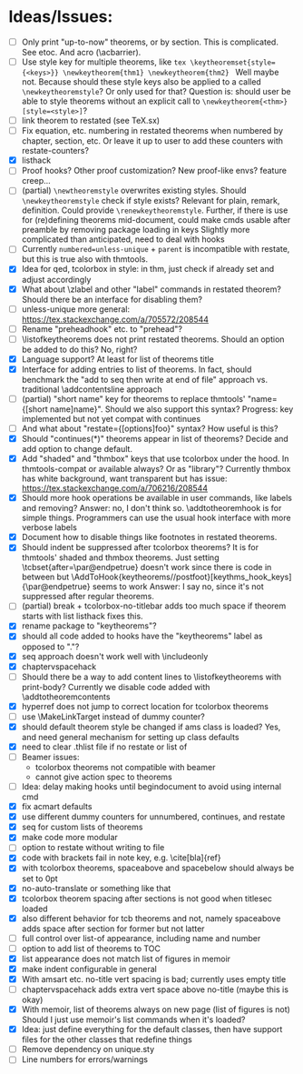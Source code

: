 # Ideas/Issues:
- [ ] Only print "up-to-now" theorems, or by section.
      This is complicated. See etoc. And acro (\acbarrier).
- [ ] Use style key for multiple theorems, like
      ```tex
      \keytheoremset{style={<keys>}}
      \newkeytheorem{thm1}
      \newkeytheorem{thm2}
      ```
      Well maybe not. Because should these style keys also be applied to a called
      `\newkeytheoremstyle`? Or only used for that? Question is: should user be able to style theorems
      without an explicit call to `\newkeytheorem{<thm>}[style=<style>]`?
- [ ] link theorem to restated (see TeX.sx)
- [ ] Fix equation, etc. numbering in restated theorems when numbered by
      chapter, section, etc. Or leave it up to user to add these counters
      with restate-counters?
- [x] listhack
- [ ] Proof hooks? Other proof customization? New proof-like envs? feature creep...
- [ ] (partial) `\newtheoremstyle` overwrites existing styles. Should `\newkeytheoremstyle` check
      if style exists? Relevant for plain, remark, definition. Could provide
      `\renewkeytheoremstyle`. Further, if there is use for (re)defining theorems
      mid-document, could make cmds usable after preamble by removing package loading
      in keys
      Slightly more complicated than anticipated, need to deal with hooks
- [ ] Currently `numbered=unless-unique` + `parent` is incompatible with restate, but this is
      true also with thmtools.
- [x] Idea for qed, tcolorbox in style: in thm, just check if already set and adjust accordingly
- [x] What about \zlabel and other "label" commands in restated theorem? Should
      there be an interface for disabling them?
- [ ] unless-unique more general: https://tex.stackexchange.com/a/705572/208544
- [ ] Rename "preheadhook" etc. to "prehead"?
- [ ] \listofkeytheorems does not print restated theorems. Should an option be added
      to do this? No, right?
- [x] Language support? At least for list of theorems title
- [x] Interface for adding entries to list of theorems. In fact, should
      benchmark the "add to seq then write at end of file" approach vs.
      traditional \addcontentsline approach
- [ ] (partial) "short name" key for theorems to replace thmtools'
      "name={[short name]name}". Should we also support this syntax?
      Progress: key implemented but not yet compat with continues
- [ ] And what about "restate={[options]foo}" syntax? How useful is this?
- [x] Should "continues(*)" theorems appear in list of theorems? Decide and add option to
      change default.
- [x] Add "shaded" and "thmbox" keys that use tcolorbox under the hood.
      In thmtools-compat or available always? Or as "library"?
      Currently thmbox has white background, want transparent but has issue:
      https://tex.stackexchange.com/a/706216/208544
- [x] Should more hook operations be available in user commands, like labels and removing?
    Answer: no, I don't think so. \addtotheoremhook is for simple things.
    Programmers can use the usual hook interface with more verbose labels
- [x] Document how to disable things like footnotes in restated theorems.
- [x] Should indent be suppressed after tcolorbox theorems? It is for thmtools' shaded and thmbox theorems.
      Just setting \tcbset{after=\par\@endpetrue} doesn't work since there is code in between but
      \AddToHook{keytheorems/<env>/postfoot}[keythms_hook_keys]{\par\@endpetrue} seems to work
      Answer: I say no, since it's not suppressed after regular theorems.
- [ ] (partial) break + tcolorbox-no-titlebar adds too much space if theorem starts with list
      listhack fixes this.
- [x] rename package to "keytheorems"?
- [x] should all code added to hooks have the "keytheorems" label as opposed to "."?
- [x] seq approach doesn't work well with \includeonly
- [x] chaptervspacehack
- [ ] Should there be a way to add content lines to \listofkeytheorems with print-body?
      Currently we disable code added with \addtotheoremcontents
- [x] hyperref does not jump to correct location for tcolorbox theorems
- [ ] use \MakeLinkTarget instead of dummy counter?
- [x] should default theorem style be changed if ams class is loaded? Yes,
      and need general mechanism for setting up class defaults
- [x] need to clear .thlist file if no restate or list of
- [ ] Beamer issues:
    - tcolorbox theorems not compatible with beamer
    - cannot give action spec to theorems
- [ ] Idea: delay making hooks until begindocument to avoid using internal cmd
- [x] fix acmart defaults
- [x] use different dummy counters for unnumbered, continues, and restate
- [x] seq for custom lists of theorems
- [x] make code more modular
- [ ] option to restate without writing to file
- [x] code with brackets fail in note key, e.g. \cite[bla]{ref}
- [x] with tcolorbox theorems, spaceabove and spacebelow should always be set to 0pt
- [x] no-auto-translate or something like that
- [x] tcolorbox theorem spacing after sections is not good when titlesec loaded
- [x] also different behavior for tcb theorems and not, namely spaceabove adds space
      after section for former but not latter
- [ ] full control over list-of appearance, including name and number
- [ ] option to add list of theorems to TOC
- [x] list appearance does not match list of figures in memoir
- [x] make indent configurable in general
- [x] With amsart etc. no-title vert spacing is bad; currently uses empty title
- [ ] chaptervspacehack adds extra vert space above no-title (maybe this is okay)
- [x] With memoir, list of theorems always on new page (list of figures is not)
      Should I just use memoir's list commands when it's loaded?
- [x] Idea: just define everything for the default classes, then have support files
            for the other classes that redefine things
- [ ] Remove dependency on unique.sty
- [ ] Line numbers for errors/warnings